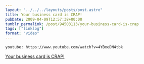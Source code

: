 ```yaml
---
layout: "../../../layouts/posts/post.astro"
title: Your business card is CRAP!
pubDate: 2009-04-09T12:57:38+00:00
tumblr_permalink: /post/94503113/your-business-card-is-crap
tags: ["linklog"]
format: "video"
---
```


`youtube: https://www.youtube.com/watch?v=4YBxeDN4tbk`

[Your business card is CRAP!][1]

[1]: https://www.youtube.com/watch?v=4YBxeDN4tbk

